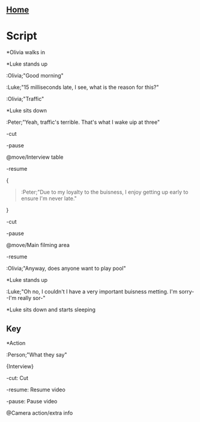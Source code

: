 ## [Home](index)

# Script

\*Olivia walks in

\*Luke stands up

:Olivia;"Good morning"

:Luke;"15 milliseconds late, I see, what is the reason for this?"

:Olivia;"Traffic"

\*Luke sits down

:Peter;"Yeah, traffic's terrible. That's what I wake uip at three"

-cut

-pause

@move/Interview table

-resume

{

> :Peter;"Due to my loyalty to the buisness, I enjoy getting up early to ensure I'm never late."
  
}

-cut

-pause

@move/Main filming area

-resume

:Olivia;"Anyway, does anyone want to play pool"

\*Luke stands up

:Luke;"Oh no, I couldn't I have a very important buisness metting. I'm sorry--I'm really sor-"

\*Luke sits down and starts sleeping

## Key
\*Action

:Person;"What they say"

{Interview}

-cut: Cut

-resume: Resume video

-pause: Pause video

@Camera action/extra info
